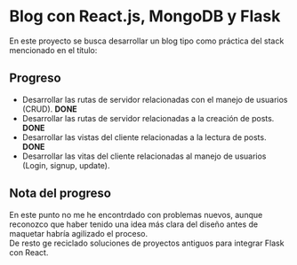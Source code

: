 # Blog con React.js, MongoDB y Flask

En este proyecto se busca desarrollar un blog tipo como práctica del stack mencionado en el título:

## Progreso
* Desarrollar las rutas de servidor relacionadas con el manejo de usuarios (CRUD). **DONE**
* Desarrollar las rutas de servidor relacionadas a la creación de posts. **DONE**
* Desarrollar las vistas del cliente relacionadas a la lectura de posts. **DONE**
* Desarrollar las vitas del cliente relacionadas al manejo de usuarios (Login, signup, update).

## Nota del progreso
En este punto no me he encontrdado con problemas nuevos, aunque reconozco que haber tenido una idea más clara del diseño antes de maquetar habría agilizado el proceso.  
De resto ge reciclado soluciones de proyectos antiguos para integrar Flask con React.  
